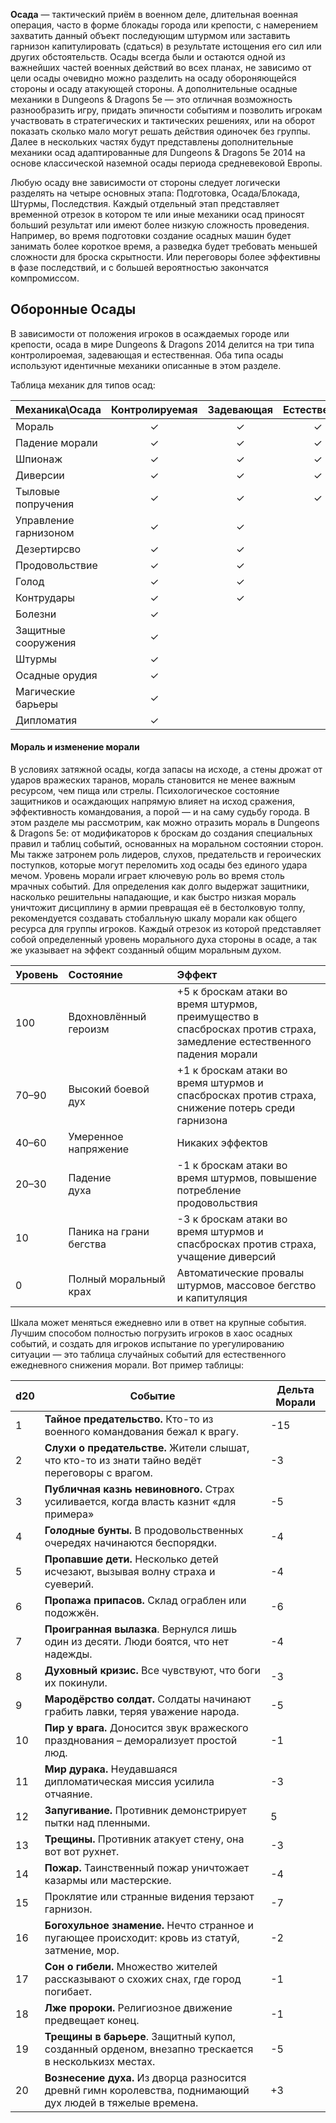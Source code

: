**Осада** — тактический приём в военном деле, длительная военная операция, часто в форме блокады города или крепости, с намерением захватить данный объект последующим штурмом или заставить гарнизон капитулировать (сдаться) в результате истощения его сил или других обстоятельств. Осады всегда были и остаются одной из важнейших частей военных действий во  всех планах, не зависимо от цели осады очевидно можно разделить на осаду обороняющейся стороны и осаду атакующей стороны. А дополнительные осадные механики в Dungeons & Dragons 5e — это отличная возможность разнообразить игру, придать эпичности событиям и позволить игрокам участвовать в стратегических и тактических решениях, или на оборот показать сколько мало могут решать действия одиночек без группы. Далее в нескольких частях будут представлены дополнительные механики осад адаптированные для Dungeons & Dragons 5e 2014 на основе классической наземной осады периода средневековой Европы.   

Любую осаду вне зависимости от стороны следует логически разделять на четыре основных этапа: Подготовка, Осада/Блокада, Штурмы, Последствия. Каждый отдельный этап представляет временной отрезок в котором те или иные механики осад приносят больший результат или имеют более низкую сложность проведения. Например, во время подготовки создание осадных машин будет занимать более короткое время, а разведка будет требовать меньшей сложности для броска скрытности. Или переговоры более эффективны в фазе последствий, и с большей вероятностью закончатся компромиссом. 

## Оборонные  Осады

 В зависимости от положения игроков в осаждаемых городе или крепости, осада в мире Dungeons & Dragons 2014 делится на три типа контролироемая, задевающая и естественная. Оба типа осады используют идентичные механики описанные в этом разделе.

Таблица механик для типов осад:

| Механика\Осада        | Контролируемая | Задевающая | Естественная |
| :-------------------- | :------------: | :--------: | :----------: |
| Мораль                |       ✓        |     ✓      |      ✓       |
| Падение морали        |       ✓        |     ✓      |      ✓       |
| Шпионаж               |       ✓        |     ✓      |      ✓       |
| Диверсии              |       ✓        |     ✓      |      ✓       |
| Тыловые попручения    |       ✓        |     ✓      |      ✓       |
| Управление гарнизоном |       ✓        |     ✓      |              |
| Дезертирсво           |       ✓        |     ✓      |              |
| Продовольствие        |       ✓        |     ✓      |              |
| Голод                 |       ✓        |     ✓      |              |
| Контрудары            |       ✓        |     ✓      |              |
| Болезни               |       ✓        |            |              |
| Защитные сооружения   |       ✓        |            |              |
| Штурмы                |       ✓        |            |              |
| Осадные орудия        |       ✓        |            |              |
| Магические барьеры    |       ✓        |            |              |
| Дипломатия            |       ✓        |            |              |

#### Мораль и изменение морали 
В условиях затяжной осады, когда запасы на исходе, а стены дрожат от ударов вражеских таранов, мораль становится не менее важным ресурсом, чем пища или стрелы. Психологическое состояние защитников и осаждающих напрямую влияет на исход сражения, эффективность командования, а порой — и на саму судьбу города. В этом разделе мы рассмотрим, как можно отразить мораль в  Dungeons & Dragons 5е: от модификаторов к броскам до создания специальных правил и таблиц событий, основанных на моральном состоянии сторон. Мы также затронем роль лидеров, слухов, предательств и героических поступков, которые могут переломить ход осады без единого удара мечом. 
Уровень морали играет ключевую роль во время столь мрачных событий. Для определения как долго выдержат защитники, насколько решительны нападающие, и как быстро низкая мораль уничтожит дисциплину в армии превращая её в бестолковую толпу, рекомендуется создавать стобалльную шкалу морали как общего ресурса для группы игроков. Каждый отрезок из которой представляет собой определенный уровень морального духа стороны в осаде, а так же указывает на эффект созданный общим моральным духом. 

| Уровень | Состояние                | Эффект 	                                                                                                             |
|:--------|:-------------------------|:----------------------------------------------------------------------------------------------------------------------|
| 100     | Вдохновлённый героизм    | +5 к броскам атаки во время штурмов, преимущество в спасбросках против страха, замедление естественного падения морали|
| 70–90   | Высокий боевой дух       | +1 к броскам атаки во время штурмов и спасбросках против страха, снижение потерь среди гарнизона                      |
| 40–60   | Умеренное напряжение     | Никаких эффектов                                                                                                      |
| 20–30   | Падение духа             | -1 к броскам атаки во время штурмов, повышение потребление продовольствия                                             |
| 10      | Паника на грани бегства  | -3 к броскам атаки во время штурмов и спасбросках против страха, учащение диверсий                                    |
| 0       | Полный моральный крах    | Автоматические провалы штурмов, массовое бегство и капитуляция                                                        |

Шкала может меняться ежедневно или в ответ на крупные события. Лучшим способом полностью погрузить игроков в хаос осадных событий, и создать для игроков испытание по урегулированию ситуации — это таблица случайных событий для естественного ежедневного снижения морали. Вот пример таблицы:

| d20 | Событие                                                                                                     | Дельта Морали |
| --- | ----------------------------------------------------------------------------------------------------------- | ------------- |
| 1   | **Тайное предательство.** Кто-то из военного командования бежал к врагу.                                    | -15           |
| 2   | **Слухи о предательстве.** Жители слышат, что кто-то из знати тайно ведёт переговоры с врагом.              | -3            |
| 3   | **Публичная казнь невиновного.** Страх усиливается, когда власть казнит «для примера»                       | -5            |
| 4   | **Голодные бунты.** В продовольственных очередях начинаются беспорядки.                                     | -4            |
| 5   | **Пропавшие дети.** Несколько детей исчезают, вызывая волну страха и суеверий.                              | -4            |
| 6   | **Пропажа припасов.** Склад ограблен или подожжён.                                                          | -6            |
| 7   | **Проигранная вылазка**. Вернулся лишь один из десяти. Люди боятся, что нет надежды.                        | -4            |
| 8   | **Духовный кризис.** Все чувствуют, что боги их покинули.                                                   | -3            |
| 9   | **Мародёрство солдат.** Солдаты начинают грабить лавки, теряя уважение народа.                              | -5            |
| 10  | **Пир у врага.** Доносится звук вражеского празднования – деморализует простой люд.                         | -1            |
| 11  | **Мир дурака.** Неудавшаяся дипломатическая миссия усилила отчаяние.                                        | -3            |
| 12  | **Запугивание.** Противник демонстрирует пытки над пленными.                                                | 5             |
| 13  | **Трещины.** Противник атакует стену, она вот вот рухнет.                                                   | -3            |
| 14  | **Пожар.** Таинственный пожар уничтожает казармы или мастерские.                                            | -4            |
| 15  | Проклятие или странные видения терзают гарнизон.                                                            | -7            |
| 16  | **Богохульное знамение.** Нечто странное и пугающее происходит: кровь из статуй, затмение, мор.             | -2            |
| 17  | **Сон о гибели.** Множество жителей рассказывают о схожих снах, где город погибает.                         | -1            |
| 18  | **Лже пророки.** Религиозное движение предвещает конец.                                                     | -1            |
| 19  | **Трещины в барьере**. Защитный купол, созданный орденом, внезапно трескается в несколькизх местах.         | -5            |
| 20  | **Вознесение духа.** Из дворца разносится древнй гимн королевства, поднимающий дух людей в тяжелые времена. | +3            |








